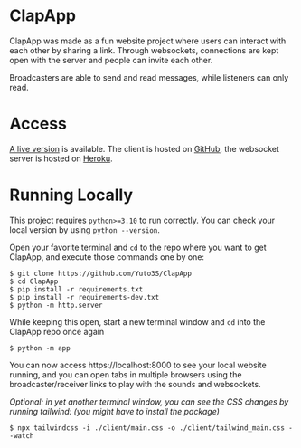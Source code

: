 # ClapApp
ClapApp was made as a fun website project where users can interact with each other by sharing a link. Through websockets, connections are kept open with the server and people can invite each other.

Broadcasters are able to send and read messages, while listeners can only read.


# Access
[A live version](https://yuto3s.github.io/ClapApp/) is available. The client is hosted on [GitHub](https://github.com), the websocket server is hosted on [Heroku](https://www.heroku.com).
# Running Locally
This project requires `python>=3.10` to run correctly. You can check your local version by using `python --version`.

Open your favorite terminal and `cd` to the repo where you want to get ClapApp, and execute those commands one by one:
```
$ git clone https://github.com/Yuto3S/ClapApp
$ cd ClapApp
$ pip install -r requirements.txt
$ pip install -r requirements-dev.txt
$ python -m http.server
```
While keeping this open, start a new terminal window and `cd` into the ClapApp repo once again
```
$ python -m app
```
You can now access https://localhost:8000 to see your local website running, and you can open tabs in multiple browsers using the broadcaster/receiver links to play with the sounds and websockets.

_Optional: in yet another terminal window, you can see the CSS changes by running tailwind: (you might have to install the package)_
```
$ npx tailwindcss -i ./client/main.css -o ./client/tailwind_main.css --watch
```
